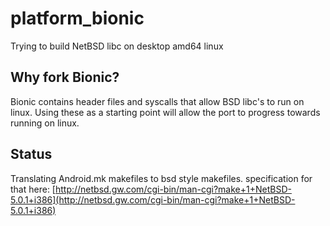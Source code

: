 platform_bionic
===============
Trying to build NetBSD libc on desktop amd64 linux

Why fork Bionic?
------------
Bionic contains header files and syscalls that allow BSD libc's to run on linux. Using these as a starting point will allow the port to progress towards running on linux.

Status
---------
Translating Android.mk makefiles to bsd style makefiles.
specification for that here:
[http://netbsd.gw.com/cgi-bin/man-cgi?make+1+NetBSD-5.0.1+i386](http://netbsd.gw.com/cgi-bin/man-cgi?make+1+NetBSD-5.0.1+i386)